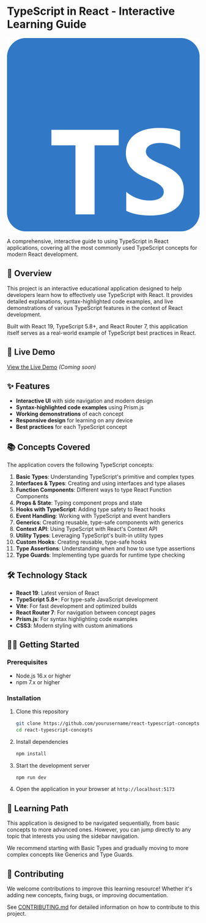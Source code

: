 # TypeScript in React - Interactive Learning Guide

![TypeScript React Banner](public/typescript-logo.svg)

A comprehensive, interactive guide to using TypeScript in React applications, covering all the most commonly used TypeScript concepts for modern React development.

## 🌟 Overview

This project is an interactive educational application designed to help developers learn how to effectively use TypeScript with React. It provides detailed explanations, syntax-highlighted code examples, and live demonstrations of various TypeScript features in the context of React development.

Built with React 19, TypeScript 5.8+, and React Router 7, this application itself serves as a real-world example of TypeScript best practices in React.

## 🚀 Live Demo

[View the Live Demo](#) _(Coming soon)_

## ✨ Features

-   **Interactive UI** with side navigation and modern design
-   **Syntax-highlighted code examples** using Prism.js
-   **Working demonstrations** of each concept
-   **Responsive design** for learning on any device
-   **Best practices** for each TypeScript concept

## 📚 Concepts Covered

The application covers the following TypeScript concepts:

1. **Basic Types**: Understanding TypeScript's primitive and complex types
2. **Interfaces & Types**: Creating and using interfaces and type aliases
3. **Function Components**: Different ways to type React Function Components
4. **Props & State**: Typing component props and state
5. **Hooks with TypeScript**: Adding type safety to React hooks
6. **Event Handling**: Working with TypeScript and event handlers
7. **Generics**: Creating reusable, type-safe components with generics
8. **Context API**: Using TypeScript with React's Context API
9. **Utility Types**: Leveraging TypeScript's built-in utility types
10. **Custom Hooks**: Creating reusable, type-safe hooks
11. **Type Assertions**: Understanding when and how to use type assertions
12. **Type Guards**: Implementing type guards for runtime type checking

## 🛠️ Technology Stack

-   **React 19**: Latest version of React
-   **TypeScript 5.8+**: For type-safe JavaScript development
-   **Vite**: For fast development and optimized builds
-   **React Router 7**: For navigation between concept pages
-   **Prism.js**: For syntax highlighting code examples
-   **CSS3**: Modern styling with custom animations

## 🏃‍♀️ Getting Started

### Prerequisites

-   Node.js 16.x or higher
-   npm 7.x or higher

### Installation

1. Clone this repository

    ```bash
    git clone https://github.com/yourusername/react-typescript-concepts.git
    cd react-typescript-concepts
    ```

2. Install dependencies

    ```bash
    npm install
    ```

3. Start the development server

    ```bash
    npm run dev
    ```

4. Open the application in your browser at `http://localhost:5173`

## 📖 Learning Path

This application is designed to be navigated sequentially, from basic concepts to more advanced ones. However, you can jump directly to any topic that interests you using the sidebar navigation.

We recommend starting with Basic Types and gradually moving to more complex concepts like Generics and Type Guards.

## 👥 Contributing

We welcome contributions to improve this learning resource! Whether it's adding new concepts, fixing bugs, or improving documentation.

See [CONTRIBUTING.md](CONTRIBUTING.md) for detailed information on how to contribute to this project.
